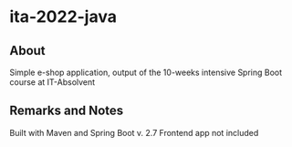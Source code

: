 # ita-2022-java

## About

Simple e-shop application, output of the 10-weeks intensive Spring Boot course at IT-Absolvent

## Remarks and Notes

Built with Maven and Spring Boot v. 2.7
Frontend app not included

